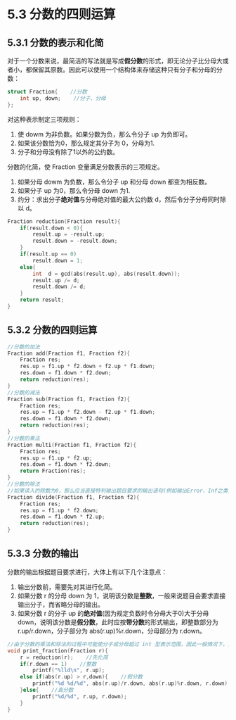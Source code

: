# 5.3 分数的四则运算

## 5.3.1 分数的表示和化简

对于一个分数来说，最简洁的写法就是写成**假分数**的形式，即无论分子比分母大或者小，都保留其原数。因此可以使用一个结构体来存储这种只有分子和分母的分数：

```cpp
struct Fraction{    //分数
    int up, down;    //分子、分母
};
```

对这种表示制定三项规则：

1. 使 dowm 为非负数。如果分数为负，那么令分子 up 为负即可。
2. 如果该分数恰为0，那么规定其分子为 0，分母为1.
3. 分子和分母没有除了1以外的公约数。

分数的化简，使 Fraction 变量满足分数表示的三项规定。

1. 如果分母 dowm 为负数，那么令分子 up 和分母 down 都变为相反数。
2. 如果分子 up 为0，那么令分母 down 为1.
3. 约分：求出分子**绝对值**与分母绝对值的最大公约数 d，然后令分子分母同时除以 d。

```cpp
Fraction reduction(Fraction result){
    if(result.down < 0){
        result.up = -result.up;
        result.down = -result.down;
    }
    if(result.up == 0)
        result.down = 1;
    else{
        int  d = gcd(abs(result.up), abs(result.down));
        result.up /= d;
        result.down /= d;
    }
    return result;
}
```

## 5.3.2 分数的四则运算

```cpp
//分数的加法
Fraction add(Fraction f1, Fraction f2){
    Fraction res;
    res.up = f1.up * f2.down + f2.up * f1.down;
    res.down = f1.down * f2.down;
    return reduction(res);
}
//分数的减法
Fraction sub(Fraction f1, Fraction f2){
    Fraction res;
    res.up = f1.up * f2.down - f2.up * f1.down;
    res.down = f1.down * f2.down;
    return reduction(res);
}
//分数的乘法
Fraction multi(Fraction f1, Fraction f2){
    Fraction res;
    res.up = f1.up * f2.up;
    res.down = f1.down * f2.down;
    return Fraction(res);
}
//分数的除法
//如果读入的除数为0，那么应当直接特判输出题目要求的输出语句(例如输出Error、Inf之类)。只有当除数不为0时，才能用上面的函数进行计算。
Fraction divide(Fraction f1, Fraction f2){
    Fraction res;
    res.up = f1.up * f2.down;
    res.down = f1.down * f2.up;
    return reduction(res);
}
```

## 5.3.3 分数的输出

分数的输出根据题目要求进行，大体上有以下几个注意点：

1. 输出分数前，需要先对其进行化简。
2. 如果分数 r 的分母 down 为 1，说明该分数是**整数**，一般来说题目会要求直接输出分子，而省略分母的输出。
3. 如果分数 r 的分子 up 的**绝对值**(因为规定负数时令分母大于0)大于分母 down，说明该分数是**假分数**，此时应按**带分数**的形式输出，即整数部分为 r.up/r.down，分子部分为 abs(r.up)%r.down，分母部分为 r.down。

```cpp
//由于分数的乘法和除法的过程中可能使分子或分母超过 int 型表示范围，因此一般情况下，分子和分母应当使用 long long型来存储。
void print_fraction(Fraction r){
    r = reduction(r);    //先化简
    if(r.down == 1)    //整数
        printf("%lld\n", r.up);
    else if(abs(r.up) > r,down){    //假分数
        printf("%d %d/%d", abs(r.up)/r.down, abs(r.up)%r.down, r.down);
    }else{    //真分数
        printf("%d/%d", r.up, r.down);
    }
}
```
